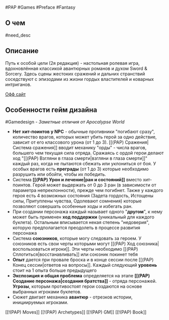 #PAP  #Games #Preface #Fantasy

## О чем
#need_desc

## Описание
Путь к особой цели (2я редакция) - настольная ролевая игра, вдохновлённая классикой авантюрных романов и духом Sword & Sorcery. Здесь сцены жестоких сражений и дальних странствий соседствуют с эпизодами из жизни гордых властителей и коварных интриганов.

[Офф сайт ](https://zamurmun.itch.io/pick-a-path)

## Особенности гейм дизайна
#Gamedesign *- Заметные отличия от Apocalypse World*

- **Нет хит-поинтов у NPC** - обычные противники "погибают сразу", количество врагов, которых может убить герой за одно действие, зависит от его классового урона (от 1 до 3). [[(PAP) Сражения|Система сражения]] вводит механику&nbsp;"орды" - числа врагов, большего чем текущая сила отряда. Сражаясь с ордой герои делают ход "[[(PAP) Взгляни в глаза смерти|взгляни в глаза смерти]]" каждый раз, когда не пытаются сбежать или уклониться от боя.  У особых врагов есть&nbsp;**преграды**&nbsp;(от 1 до 3) которые необходимо разрушить или обойти, чтобы их победить. 
- Система **[[(PAP) Урон и лечение|ран и состояний]]** вместо хит-поинтов. Герой может выдержать от 0 до 3 ран (в зависимости от параметра непреклонности), прежде чем погибнет. Также у каждого героя есть 4 возможных состояния (Задета гордость, Истощены силы, Притуплены чувства, Одолевают сомнения) которые позволяют совершать особенные ходы и избегать ран.
- При создании персонажа каждый называет одного "**другом**", к нему может быть применен  **ход поддержки** (уникальный для каждого буклета). Остальным вписывается некая степень "недоверия", которую предполагается преодолеть в процессе развития персонажа
- Система **союзников**, которые могу следовать за героем. У союзников есть свои черты которыми могут [[(PAP) Ход союзника|воспользоваться игроки]]. Эти черты необходимо [[(PAP) Сплотиться|восстанавливать]] или союзник покинет тебя
- **Опыт** дается при провале броска и в конце сессии после [[(PAP) Конец сессии|ответов на вопросы]]. Каждый следующий **уровень** стоит на 1 опыта больше предыдущего
- **Экспозиция и общая проблема** определяется на этапе **[[(PAP) Создание персонажа|создания братства]]** - отряда персонажей. **Угрозы**, которым противостоят герои создаются на основе выбранных игроками буклетов.
- Сюжет двигает механика **авантюр** - отрезков истории, инициируемых игроками. 


[[!(PAP) Moves]]
[[!(PAP) Archetypes]]
[[!(PAP) GM]]
[[!(PAP) Book]]
